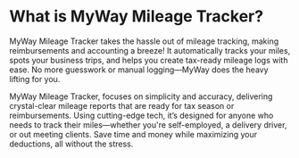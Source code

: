 # What is MyWay Mileage Tracker?

MyWay Mileage Tracker takes the hassle out of mileage tracking, making reimbursements and accounting a breeze! It automatically tracks your miles, spots your business trips, and helps you create tax-ready mileage logs with ease. No more guesswork or manual logging—MyWay does the heavy lifting for you.&#x20;

MyWay Mileage Tracker, focuses on simplicity and accuracy, delivering crystal-clear mileage reports that are ready for tax season or reimbursements. Using cutting-edge tech, it’s designed for anyone who needs to track their miles—whether you're self-employed, a delivery driver, or out meeting clients. Save time and money while maximizing your deductions, all without the stress.
